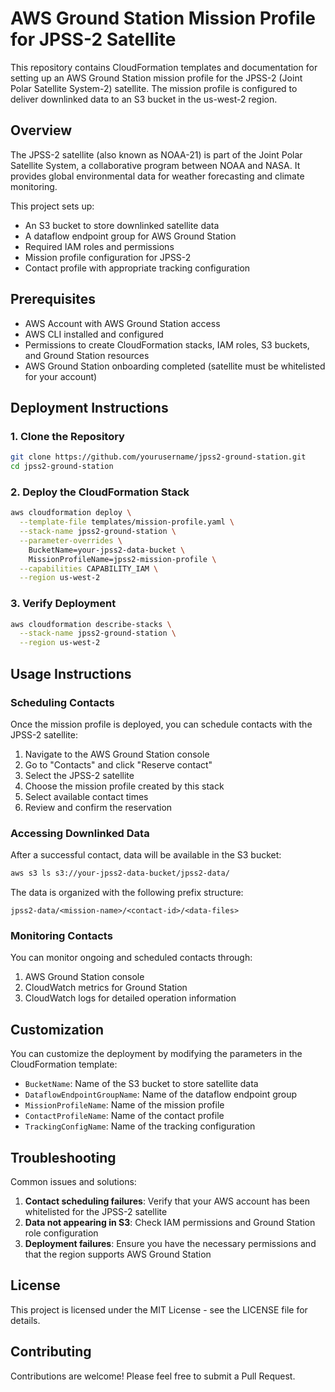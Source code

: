 # AWS Ground Station Mission Profile for JPSS-2 Satellite

This repository contains CloudFormation templates and documentation for setting up an AWS Ground Station mission profile for the JPSS-2 (Joint Polar Satellite System-2) satellite. The mission profile is configured to deliver downlinked data to an S3 bucket in the us-west-2 region.

## Overview

The JPSS-2 satellite (also known as NOAA-21) is part of the Joint Polar Satellite System, a collaborative program between NOAA and NASA. It provides global environmental data for weather forecasting and climate monitoring.

This project sets up:
- An S3 bucket to store downlinked satellite data
- A dataflow endpoint group for AWS Ground Station
- Required IAM roles and permissions
- Mission profile configuration for JPSS-2
- Contact profile with appropriate tracking configuration

## Prerequisites

- AWS Account with AWS Ground Station access
- AWS CLI installed and configured
- Permissions to create CloudFormation stacks, IAM roles, S3 buckets, and Ground Station resources
- AWS Ground Station onboarding completed (satellite must be whitelisted for your account)

## Deployment Instructions

### 1. Clone the Repository

```bash
git clone https://github.com/yourusername/jpss2-ground-station.git
cd jpss2-ground-station
```

### 2. Deploy the CloudFormation Stack

```bash
aws cloudformation deploy \
  --template-file templates/mission-profile.yaml \
  --stack-name jpss2-ground-station \
  --parameter-overrides \
    BucketName=your-jpss2-data-bucket \
    MissionProfileName=jpss2-mission-profile \
  --capabilities CAPABILITY_IAM \
  --region us-west-2
```

### 3. Verify Deployment

```bash
aws cloudformation describe-stacks \
  --stack-name jpss2-ground-station \
  --region us-west-2
```

## Usage Instructions

### Scheduling Contacts

Once the mission profile is deployed, you can schedule contacts with the JPSS-2 satellite:

1. Navigate to the AWS Ground Station console
2. Go to "Contacts" and click "Reserve contact"
3. Select the JPSS-2 satellite
4. Choose the mission profile created by this stack
5. Select available contact times
6. Review and confirm the reservation

### Accessing Downlinked Data

After a successful contact, data will be available in the S3 bucket:

```bash
aws s3 ls s3://your-jpss2-data-bucket/jpss2-data/
```

The data is organized with the following prefix structure:
```
jpss2-data/<mission-name>/<contact-id>/<data-files>
```

### Monitoring Contacts

You can monitor ongoing and scheduled contacts through:

1. AWS Ground Station console
2. CloudWatch metrics for Ground Station
3. CloudWatch logs for detailed operation information

## Customization

You can customize the deployment by modifying the parameters in the CloudFormation template:

- `BucketName`: Name of the S3 bucket to store satellite data
- `DataflowEndpointGroupName`: Name of the dataflow endpoint group
- `MissionProfileName`: Name of the mission profile
- `ContactProfileName`: Name of the contact profile
- `TrackingConfigName`: Name of the tracking configuration

## Troubleshooting

Common issues and solutions:

1. **Contact scheduling failures**: Verify that your AWS account has been whitelisted for the JPSS-2 satellite
2. **Data not appearing in S3**: Check IAM permissions and Ground Station role configuration
3. **Deployment failures**: Ensure you have the necessary permissions and that the region supports AWS Ground Station

## License

This project is licensed under the MIT License - see the LICENSE file for details.

## Contributing

Contributions are welcome! Please feel free to submit a Pull Request.
